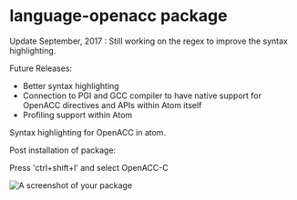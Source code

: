 # language-openacc package

Update September, 2017 : Still working on the regex to improve the syntax highlighting.

Future Releases:

- Better syntax highlighting
- Connection to PGI and GCC compiler to have native support for OpenACC directives and APIs within Atom itself
- Profiling support within Atom

Syntax highlighting for OpenACC in atom.

Post installation of package:

Press 'ctrl+shift+l' and select OpenACC-C

![A screenshot of your package](https://f.cloud.github.com/assets/69169/2290250/c35d867a-a017-11e3-86be-cd7c5bf3ff9b.gif)
